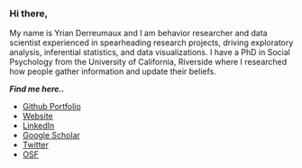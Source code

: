 ### Hi there, 

My name is Yrian Derreumaux and I am behavior researcher and data scientist experienced in spearheading research projects, driving exploratory analysis, inferential statistics, and data visualizations. I have a PhD in Social Psychology from the University of California, Riverside where I researched how people gather information and update their beliefs. 

***Find me here..***

* [Github Portfolio](https://github.com/yrianderreumaux/project-portfolio)
* [Website](https://yrianderreumaux.github.io/)
* [LinkedIn](https://www.linkedin.com/in/yrian-derreumaux-73a846b8/) 
* [Google Scholar](https://scholar.google.com/citations?hl=en&user=rrLyukYAAAAJ&view_op=list_works&gmla=AJsN-F7UJu67YEt0GpajWbb-Mu_E5Ga5vXACRdtvx0IP84r5oxGYFDjlVpxggWxeKRROQoPGKzL6Mbei31tgiHBLVqvr2bEWww)
* [Twitter](https://twitter.com/yderreum)
* [OSF](osf.io/an6ze)



<!--
**yrianderreumaux/yrianderreumaux** is a ✨ _special_ ✨ repository because its `README.md` (this file) appears on your GitHub profile.

Here are some ideas to get you started:

- 🔭 I’m currently working on ...
- 🌱 I’m currently learning ...
- 👯 I’m looking to collaborate on ...
- 🤔 I’m looking for help with ...
- 💬 Ask me about ...
- 📫 How to reach me: ...
- 😄 Pronouns: ...
- ⚡ Fun fact: ...
-->
